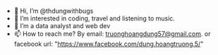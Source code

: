 - 👋 Hi, I’m @thdungwithbugs
- 👀 I’m interested in coding, travel and listening to music.
- 🌱 I’m a data analyst and web dev
- 📫 How to reach me? By email: truonghoangdung57@gmail.com. or facebook url: "https://www.facebook.com/dung.hoangtruong.5/"

<!---
thdungwithbugs/thdungwithbugs is a ✨ special ✨ repository because its `README.md` (this file) appears on your GitHub profile.
You can click the Preview link to take a look at your changes.
--->
